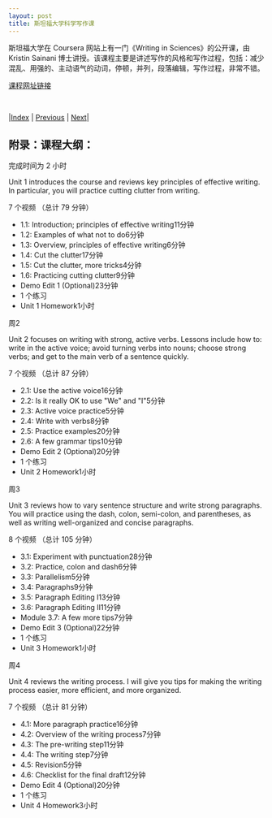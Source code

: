 ```yaml
---
layout: post
title: 斯坦福大学科学写作课
---
```


斯坦福大学在 Coursera 网站上有一门《Writing in Sciences》的公开课，由 Kristin Sainani 博士讲授。该课程主要是讲述写作的风格和写作过程，包括：减少混乱、用强的、主动语气的动词，停顿，并列，段落编辑，写作过程，非常不错。

[课程网址链接](https://www.coursera.org/learn/sciwrite#syllabus)

<br/>

|[Index](../) | [Previous](2-14-donot) | [Next](4-0-emprical)|

## 附录：课程大纲：

完成时间为 2 小时

Unit 1 introduces the course and reviews key principles of effective writing. In particular, you will practice cutting clutter from writing.

7 个视频 （总计 79 分钟）
- 1.1: Introduction; principles of effective writing11分钟
- 1.2: Examples of what not to do6分钟
- 1.3: Overview, principles of effective writing6分钟
- 1.4: Cut the clutter17分钟
- 1.5: Cut the clutter, more tricks4分钟
- 1.6: Practicing cutting clutter9分钟
- Demo Edit 1 (Optional)23分钟
- 1 个练习
- Unit 1 Homework1小时

周2

Unit 2 focuses on writing with strong, active verbs. Lessons include how to: write in the active voice; avoid turning verbs into nouns; choose strong verbs; and get to the main verb of a sentence quickly.

7 个视频 （总计 87 分钟）
- 2.1: Use the active voice16分钟
- 2.2: Is it really OK to use "We" and "I"5分钟
- 2.3: Active voice practice5分钟
- 2.4: Write with verbs8分钟
- 2.5: Practice examples20分钟
- 2.6: A few grammar tips10分钟
- Demo Edit 2 (Optional)20分钟
- 1 个练习
- Unit 2 Homework1小时

周3

Unit 3 reviews how to vary sentence structure and write strong paragraphs. You will practice using the dash, colon, semi-colon, and parentheses, as well as writing well-organized and concise paragraphs.

8 个视频 （总计 105 分钟）
- 3.1: Experiment with punctuation28分钟
- 3.2: Practice, colon and dash6分钟
- 3.3: Parallelism5分钟
- 3.4: Paragraphs9分钟
- 3.5: Paragraph Editing I13分钟
- 3.6: Paragraph Editing II11分钟
- Module 3.7: A few more tips7分钟
- Demo Edit 3 (Optional)22分钟
- 1 个练习
- Unit 3 Homework1小时

周4

Unit 4 reviews the writing process. I will give you tips for making the writing process easier, more efficient, and more organized.

7 个视频 （总计 81 分钟）
- 4.1: More paragraph practice16分钟
- 4.2: Overview of the writing process7分钟
- 4.3: The pre-writing step11分钟
- 4.4: The writing step7分钟
- 4.5: Revision5分钟
- 4.6: Checklist for the final draft12分钟
- Demo Edit 4 (Optional)20分钟
- 1 个练习
- Unit 4 Homework3小时

